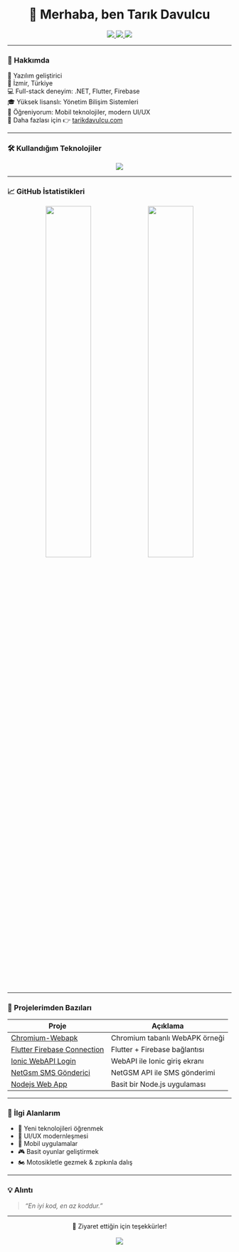 <h1 align="center">👋 Merhaba, ben Tarık Davulcu</h1>

<p align="center">
  <a href="https://www.tarikdavulcu.com" target="_blank">
    <img src="https://img.shields.io/badge/Web%20Site-Visit-1f8acb?style=for-the-badge&logo=google-chrome&logoColor=white" />
  </a>
  <a href="mailto:hello@tarikdavulcu.com" target="_blank">
    <img src="https://img.shields.io/badge/Eposta-Gönder-e63946?style=for-the-badge&logo=gmail&logoColor=white" />
  </a>
  <a href="https://x.com/tarikdavulcu" target="_blank">
    <img src="https://img.shields.io/badge/X-Twitter-000000?style=for-the-badge&logo=twitter&logoColor=white" />
  </a>
</p>

---

### 🚀 Hakkımda

🎯 Yazılım geliştirici <br>
📍 İzmir, Türkiye <br>
💻 Full-stack deneyim: .NET, Flutter, Firebase <br>
🎓 Yüksek lisanslı: Yönetim Bilişim Sistemleri <br>
🧠 Öğreniyorum: Mobil teknolojiler, modern UI/UX <br>
📖 Daha fazlası için 👉 [tarikdavulcu.com](https://www.tarikdavulcu.com)

---

### 🛠️ Kullandığım Teknolojiler

<p align="center">
  <img src="https://skillicons.dev/icons?i=dotnet,csharp,flutter,firebase,js,mysql,git" />
</p>

---

### 📈 GitHub İstatistikleri

<p align="center">
  <img src="https://github-readme-stats.vercel.app/api?username=tarikdavulcu&show_icons=true&theme=tokyonight" width="45%" />
  <img src="https://github-readme-stats.vercel.app/api/top-langs/?username=tarikdavulcu&layout=compact&theme=tokyonight" width="45%" />
</p>

---

### 📌 Projelerimden Bazıları

| Proje | Açıklama |
|-------|----------|
| [Chromium-Webapk](https://github.com/tarikdavulcu/Chromium-Webapk) | Chromium tabanlı WebAPK örneği |
| [Flutter Firebase Connection](https://github.com/tarikdavulcu/flutter-firebase-cloudstore-connection) | Flutter + Firebase bağlantısı |
| [Ionic WebAPI Login](https://github.com/tarikdavulcu/Ionic_Login_with_webApi) | WebAPI ile Ionic giriş ekranı |
| [NetGsm SMS Gönderici](https://github.com/tarikdavulcu/NetGsmSmsSend) | NetGSM API ile SMS gönderimi |
| [Nodejs Web App](https://github.com/tarikdavulcu/Nodejs_Web_App) | Basit bir Node.js uygulaması |

---

### 🌱 İlgi Alanlarım

- 🚀 Yeni teknolojileri öğrenmek
- 🎯 UI/UX modernleşmesi
- 📲 Mobil uygulamalar
- 🎮 Basit oyunlar geliştirmek
- 🏍️ Motosikletle gezmek & zıpkınla dalış

---

### 💡 Alıntı

> *“En iyi kod, en az koddur.”*

---

<p align="center">
  🙌 Ziyaret ettiğin için teşekkürler!  
  <br><br>
  <img src="https://komarev.com/ghpvc/?username=tarikdavulcu&label=Profil%20Ziyaretleri&color=0e75b6&style=flat" />
</p>
